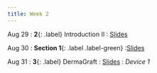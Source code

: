 ```yaml
---
title: Week 2
---
```


Aug 29
: **2**{: .label} Introduction II
  : [Slides](https://bcourses.berkeley.edu/courses/1526813/files/folder/Lectures?preview=86689990)

Aug 30
: **Section 1**{: .label .label-green}
  :[Slides](https://bcourses.berkeley.edu/courses/1526813/files/folder/Discussions/Week%201?preview=86680614)

Aug 31
: **3**{: .label} DermaGraft
  : [Slides](https://bcourses.berkeley.edu/courses/1526813/files/folder/Lectures?preview=86709645)
: _Device 1_
